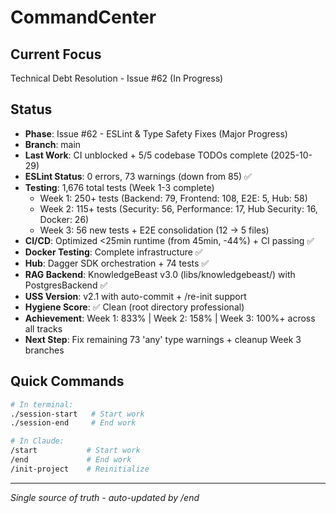 # CommandCenter

## Current Focus
Technical Debt Resolution - Issue #62 (In Progress)

## Status
- **Phase**: Issue #62 - ESLint & Type Safety Fixes (Major Progress)
- **Branch**: main
- **Last Work**: CI unblocked + 5/5 codebase TODOs complete (2025-10-29)
- **ESLint Status**: 0 errors, 73 warnings (down from 85) ✅
- **Testing**: 1,676 total tests (Week 1-3 complete)
  - Week 1: 250+ tests (Backend: 79, Frontend: 108, E2E: 5, Hub: 58)
  - Week 2: 115+ tests (Security: 56, Performance: 17, Hub Security: 16, Docker: 26)
  - Week 3: 56 new tests + E2E consolidation (12 → 5 files)
- **CI/CD**: Optimized <25min runtime (from 45min, -44%) + CI passing ✅
- **Docker Testing**: Complete infrastructure ✅
- **Hub**: Dagger SDK orchestration + 74 tests ✅
- **RAG Backend**: KnowledgeBeast v3.0 (libs/knowledgebeast/) with PostgresBackend ✅
- **USS Version**: v2.1 with auto-commit + /re-init support
- **Hygiene Score**: ✅ Clean (root directory professional)
- **Achievement**: Week 1: 833% | Week 2: 158% | Week 3: 100%+ across all tracks
- **Next Step**: Fix remaining 73 'any' type warnings + cleanup Week 3 branches

## Quick Commands
```bash
# In terminal:
./session-start   # Start work
./session-end     # End work

# In Claude:
/start           # Start work
/end             # End work
/init-project    # Reinitialize
```

---
*Single source of truth - auto-updated by /end*
